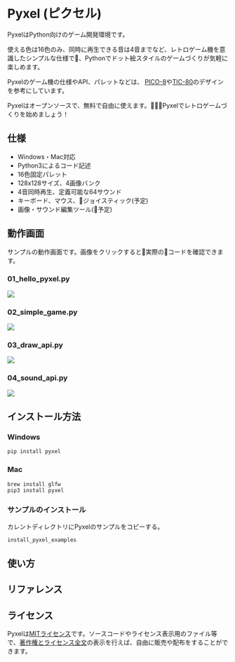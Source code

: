 # Pyxel (ピクセル)

PyxelはPython向けのゲーム開発環境です。

使える色は16色のみ、同時に再生できる音は4音までなど、レトロゲーム機を意識したシンプルな仕様で、Pythonでドット絵スタイルのゲームづくりが気軽に楽しめます。

Pyxelのゲーム機の仕様やAPI、パレットなどは、
[PICO-8](https://www.lexaloffle.com/pico-8.php)や[TIC-80](https://tic.computer/)のデザインを参考にしています。

Pyxelはオープンソースで、無料で自由に使えます。Pyxelでレトロゲームづくりを始めましょう！

## 仕様

- Windows・Mac対応
- Python3によるコード記述
- 16色固定パレット
- 128x128サイズ、4画像バンク
- 4音同時再生、定義可能な64サウンド
- キーボード、マウス、ジョイスティック(予定)
- 画像・サウンド編集ツール(予定)

## 動作画面

サンプルの動作画面です。画像をクリックすると実際のコードを確認できます。

### 01_hello_pyxel.py

<a href="https://github.com/kitao/pyxel/blob/master/pyxel/examples/01_hello_pyxel.py" target="_blank">
<img
src="https://raw.githubusercontent.com/kitao/pyxel/master/pyxel/examples/screenshots/01_hello_pyxel.gif">
</a>

### 02_simple_game.py

<a href="https://github.com/kitao/pyxel/blob/master/pyxel/examples/02_simple_game.py" target="_blank">
<img
src="https://raw.githubusercontent.com/kitao/pyxel/master/pyxel/examples/screenshots/02_simple_game.gif">
</a>

### 03_draw_api.py

<a href="https://github.com/kitao/pyxel/blob/master/pyxel/examples/03_draw_api.py" target="_blank">
<img src="https://raw.githubusercontent.com/kitao/pyxel/master/pyxel/examples/screenshots/03_draw_api.gif">
</a>

### 04_sound_api.py

<a href="https://github.com/kitao/pyxel/blob/master/pyxel/examples/04_sound_api.py" target="_blank">
<img src="https://raw.githubusercontent.com/kitao/pyxel/master/pyxel/examples/screenshots/04_sound_api.gif">
</a>

## インストール方法

### Windows

```sh
pip install pyxel
```

### Mac

```sh
brew install glfw
pip3 install pyxel
```

### サンプルのインストール

カレントディレクトリにPyxelのサンプルをコピーする。

```sh
install_pyxel_examples
```

## 使い方

## リファレンス

## ライセンス

Pyxelは[MITライセンス](http://en.wikipedia.org/wiki/MIT_License)です。ソースコードやライセンス表示用のファイル等で、[著作権とライセンス全文](https://raw.githubusercontent.com/kitao/pyxel/master/LICENSE)の表示を行えば、自由に販売や配布をすることができます。